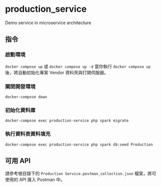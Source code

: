 # production_service

Demo service in microservice architecture

## 指令

### 啟動環境
`docker compose up` 或 `docker compose up -d`
當你執行 `docker compose up` 後，將自動初始化專案 Vendor 資料夾與打開伺服器。

### 關閉開發環境
`docker-compose down`

### 初始化資料庫
`docker-compose exec production-service php spark migrate`

### 執行資料表資料填充
`docker-compose exec production-service php spark db:seed Production`

## 可用 API
請參考根目錄下的 `Production Service.postman_collection.json` 檔案，將可使用的 API 匯入 Postman 中。